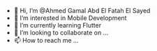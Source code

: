 - 👋 Hi, I’m @Ahmed Gamal Abd El Fatah El Sayed
- 👀 I’m interested in Mobile Development
- 🌱 I’m currently learning Flutter
- 💞️ I’m looking to collaborate on ...
- 📫 How to reach me ...

<!---
Afwra/Afwra is a ✨ special ✨ repository because its `README.md` (this file) appears on your GitHub profile.
You can click the Preview link to take a look at your changes.
--->
